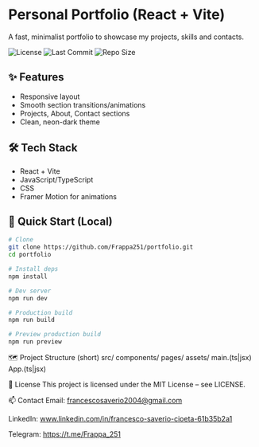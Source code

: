 # Personal Portfolio (React + Vite)

A fast, minimalist portfolio to showcase my projects, skills and contacts.

![License](https://img.shields.io/github/license/Frappa251/portfolio)
![Last Commit](https://img.shields.io/github/last-commit/Frappa251/portfolio)
![Repo Size](https://img.shields.io/github/repo-size/Frappa251/portfolio)

## ✨ Features
- Responsive layout
- Smooth section transitions/animations
- Projects, About, Contact sections
- Clean, neon-dark theme

## 🛠 Tech Stack
- React + Vite
- JavaScript/TypeScript
- CSS
- Framer Motion for animations

## 🚀 Quick Start (Local)

```bash
# Clone
git clone https://github.com/Frappa251/portfolio.git
cd portfolio

# Install deps
npm install

# Dev server
npm run dev

# Production build
npm run build

# Preview production build
npm run preview
```

🗺️ Project Structure (short)
src/
  components/
  pages/
  assets/
  main.(ts|jsx)
  App.(ts|jsx)
  
📄 License
This project is licensed under the MIT License – see LICENSE.

📫 Contact
Email: francescosaverio2004@gmail.com

LinkedIn: www.linkedin.com/in/francesco-saverio-cioeta-61b35b2a1

Telegram: https://t.me/Frappa_251
